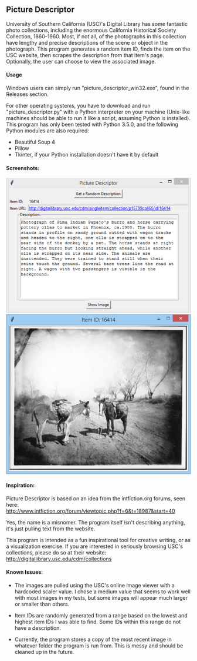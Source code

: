 ## Picture Descriptor

University of Southern California (USC)'s Digital Library has some fantastic photo collections, including the enormous California Historical Society Collection, 1860-1960. Most, if not all, of the photographs in this collection have lengthy and precise descriptions of the scene or object in the photograph. This program generates a random item ID, finds the item on the USC website, then scrapes the description from that item's page. Optionally, the user can choose to view the associated image.

#### Usage
Windows users can simply run "picture\_descriptor\_win32.exe", found in the Releases section.  

For other operating systems, you have to download and run "picture\_descriptor.py" with a Python interpreter on your machine (Unix-like machines should be able to run it like a script, assuming Python is installed). This program has only been tested with Python 3.5.0, and the following Python modules are also required:

* Beautiful Soup 4
* Pillow
* Tkinter, if your Python installation doesn't have it by default  

#### Screenshots:
![control panel](https://raw.githubusercontent.com/whenglobed/picture-descriptor/master/screenshots/picture_descriptor_screenshot1.png)
![image viewer](https://raw.githubusercontent.com/whenglobed/picture-descriptor/master/screenshots/picture_descriptor_screenshot2.jpg)

#### Inspiration:
Picture Descriptor is based on an idea from the intfiction.org forums, seen here:  
http://www.intfiction.org/forum/viewtopic.php?f=6&t=18987&start=40

Yes, the name is a misnomer. The program itself isn't describing anything, it's just pulling text from the website.  

This program is intended as a fun inspirational tool for creative writing, or as a visualization exercise. If you are interested in seriously browsing USC's collections, please do so at their website:  
http://digitallibrary.usc.edu/cdm/collections

#### Known Issues:
* The images are pulled using the USC's online image viewer with a hardcoded scaler value. I chose a medium value that seems to work well with most images in my tests, but some images will appear much larger or smaller than others.

* Item IDs are randomly generated from a range based on the lowest and highest item IDs I was able to find. Some IDs within this range do not have a description.

* Currently, the program stores a copy of the most recent image in whatever folder the program is run from. This is messy and should be cleaned up in the future.
